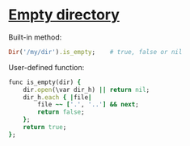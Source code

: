 [1]: http://rosettacode.org/wiki/Empty_directory

# [Empty directory][1]

Built-in method:

```ruby
Dir('/my/dir').is_empty;    # true, false or nil
```


User-defined function:

```ruby
func is_empty(dir) {
    dir.open(\var dir_h) || return nil;
    dir_h.each { |file|
        file ~~ ['.', '..'] && next;
        return false;
    };
    return true;
};
```
